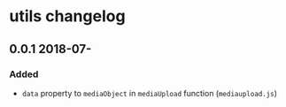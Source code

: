 # utils changelog

## 0.0.1 2018-07-

### Added

- `data` property to `mediaObject` in `mediaUpload` function (`mediaupload.js`)
